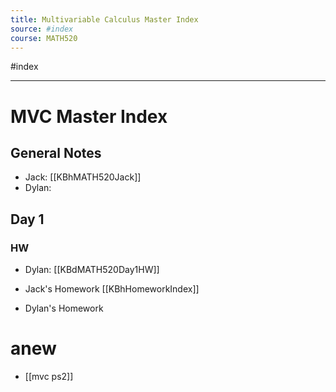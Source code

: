 ```yaml
---
title: Multivariable Calculus Master Index
source: #index 
course: MATH520
---
```

#index 
***
# MVC Master Index

## General Notes
- Jack: [[KBhMATH520Jack]]
- Dylan: 

## Day 1
### HW
- Dylan: [[KBdMATH520Day1HW]]

- Jack's Homework [[KBhHomeworkIndex]] 
- Dylan's Homework


#  anew
- [[mvc ps2]]


